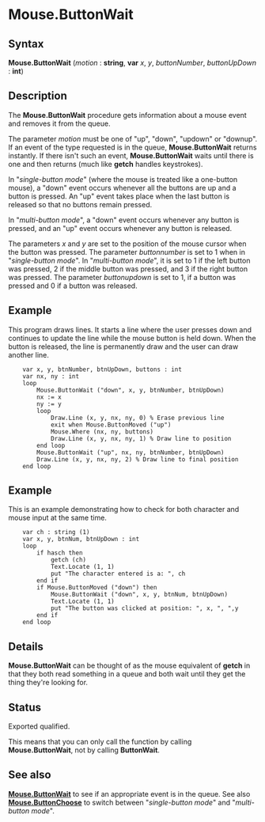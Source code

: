 
# Mouse.ButtonWait

## Syntax
**Mouse.ButtonWait** (_motion_ : **string**,    **var** _x_, _y_, _buttonNumber_, _buttonUpDown_ : **int**)

## Description
The **Mouse.ButtonWait** procedure gets information about a mouse event and removes it from the queue.

The parameter _motion_ must be one of "up", "down", "updown" or "downup". If an event of the type requested is in the queue, **Mouse.ButtonWait** returns instantly. If there isn't such an event, **Mouse.ButtonWait** waits until there is one and then returns (much like **getch** handles keystrokes).

In "_single-button mode_" (where the mouse is treated like a one-button mouse), a "down" event occurs whenever all the buttons are up and a button is pressed. An "up" event takes place when the last button is released so that no buttons remain pressed.

In "_multi-button mode_", a "down" event occurs whenever any button is pressed, and an "up" event occurs whenever any button is released.

The parameters _x_ and _y_ are set to the position of the mouse cursor when the button was pressed. The parameter _buttonnumber_ is set to 1 when in "_single-button mode_". In  "_multi-button mode_", it is set to 1 if the left button was pressed, 2 if the middle button was pressed, and 3 if the right button was pressed. The parameter _buttonupdown_ is set to 1, if a button was pressed and 0 if a button was released. 


## Example
This program draws lines. It starts a line where the user presses down and continues to update the line while the mouse button is held down. When the button is released, the line is permanently draw and the user can draw another line.

        var x, y, btnNumber, btnUpDown, buttons : int
        var nx, ny : int
        loop
            Mouse.ButtonWait ("down", x, y, btnNumber, btnUpDown)
            nx := x
            ny := y
            loop
                Draw.Line (x, y, nx, ny, 0) % Erase previous line
                exit when Mouse.ButtonMoved ("up")
                Mouse.Where (nx, ny, buttons)
                Draw.Line (x, y, nx, ny, 1) % Draw line to position
            end loop
            Mouse.ButtonWait ("up", nx, ny, btnNumber, btnUpDown)
            Draw.Line (x, y, nx, ny, 2) % Draw line to final position
        end loop
## Example
This is an example demonstrating how to check for both character and mouse input at the same time.

        var ch : string (1)
        var x, y, btnNum, btnUpDown : int
        loop
            if hasch then
                getch (ch)
                Text.Locate (1, 1)
                put "The character entered is a: ", ch
            end if
            if Mouse.ButtonMoved ("down") then
                Mouse.ButtonWait ("down", x, y, btnNum, btnUpDown)
                Text.Locate (1, 1)
                put "The button was clicked at position: ", x, ", ",y
            end if
        end loop
## Details
**Mouse.ButtonWait** can be thought of as the mouse equivalent of **getch** in that they both read something in a queue and both wait until they get the thing they're looking for.


## Status
Exported qualified.

This means that you can only call the function by calling **Mouse.ButtonWait**, not by calling **ButtonWait**.


## See also
**[Mouse.ButtonWait]()** to see if an appropriate event is in the queue. See also **[Mouse.ButtonChoose](mouse_buttonchoose.html)** to switch between "_single-button mode_" and "_multi-button mode_".

